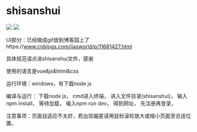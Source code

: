 # shisanshui

![](https://img.shields.io/badge/language-vue-orange.svg)
![](https://img.shields.io/cocoapods/l/MIT.svg) 

UI部分：已经做成gif放到博客园上了https://www.cnblogs.com/jiasworld/p/11681427.html

具体规范请点进shisanshui文件，感谢

使用的语言是vue&js&html&css

运行环境：windows，有下载node js

编译与运行：
下载node js，
cmd进入终端，
进入文件目录(shisanshui)，
输入npm install，
等待加载，
输入npm run dev，
得到网址，
先注册再登录，

注意事项：页面自适应不太好，若出现偏差请用鼠标滚轮放大或缩小页面至合适位置。

